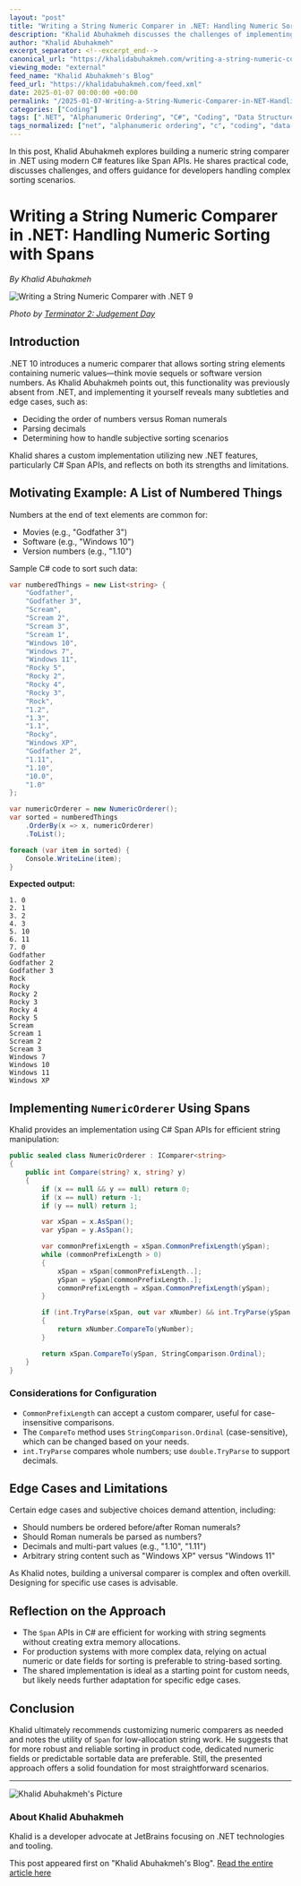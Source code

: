 ```yaml
---
layout: "post"
title: "Writing a String Numeric Comparer in .NET: Handling Numeric Sorting with Spans"
description: "Khalid Abuhakmeh discusses the challenges of implementing a string numeric comparer in .NET, especially when sorting lists with embedded numbers (e.g., movie titles or software versions). He provides a sample implementation using C# Span APIs, outlines edge cases, and reflects on practical considerations."
author: "Khalid Abuhakmeh"
excerpt_separator: <!--excerpt_end-->
canonical_url: "https://khalidabuhakmeh.com/writing-a-string-numeric-comparer-with-dotnet-9"
viewing_mode: "external"
feed_name: "Khalid Abuhakmeh's Blog"
feed_url: "https://khalidabuhakmeh.com/feed.xml"
date: 2025-01-07 00:00:00 +00:00
permalink: "/2025-01-07-Writing-a-String-Numeric-Comparer-in-NET-Handling-Numeric-Sorting-with-Spans.html"
categories: ["Coding"]
tags: [".NET", "Alphanumeric Ordering", "C#", "Coding", "Data Structures", "IComparer", "Numeric Comparer", "Posts", "Software Development", "Sorting", "Span APIs", "String Manipulation"]
tags_normalized: ["net", "alphanumeric ordering", "c", "coding", "data structures", "icomparer", "numeric comparer", "posts", "software development", "sorting", "span apis", "string manipulation"]
---
```


In this post, Khalid Abuhakmeh explores building a numeric string comparer in .NET using modern C# features like Span APIs. He shares practical code, discusses challenges, and offers guidance for developers handling complex sorting scenarios.<!--excerpt_end-->

# Writing a String Numeric Comparer in .NET: Handling Numeric Sorting with Spans

*By Khalid Abuhakmeh*

![Writing a String Numeric Comparer with .NET 9](https://res.cloudinary.com/abuhakmeh/image/fetch/c_limit,f_auto,q_auto,w_800/https://khalidabuhakmeh.com/assets/images/posts/misc/string-numeric-comparer-dotnet-9.jpg)

*Photo by [Terminator 2: Judgement Day](https://www.imdb.com/title/tt0103064/)*

## Introduction

.NET 10 introduces a numeric comparer that allows sorting string elements containing numeric values—think movie sequels or software version numbers. As Khalid Abuhakmeh points out, this functionality was previously absent from .NET, and implementing it yourself reveals many subtleties and edge cases,
such as:

- Deciding the order of numbers versus Roman numerals
- Parsing decimals
- Determining how to handle subjective sorting scenarios

Khalid shares a custom implementation utilizing new .NET features, particularly C# Span APIs, and reflects on both its strengths and limitations.

## Motivating Example: A List of Numbered Things

Numbers at the end of text elements are common for:

- Movies (e.g., "Godfather 3")
- Software (e.g., "Windows 10")
- Version numbers (e.g., "1.10")

Sample C# code to sort such data:

```csharp
var numberedThings = new List<string> {
    "Godfather",
    "Godfather 3",
    "Scream",
    "Scream 2",
    "Scream 3",
    "Scream 1",
    "Windows 10",
    "Windows 7",
    "Windows 11",
    "Rocky 5",
    "Rocky 2",
    "Rocky 4",
    "Rocky 3",
    "Rock",
    "1.2",
    "1.3",
    "1.1",
    "Rocky",
    "Windows XP",
    "Godfather 2",
    "1.11",
    "1.10",
    "10.0",
    "1.0"
};

var numericOrderer = new NumericOrderer();
var sorted = numberedThings
    .OrderBy(x => x, numericOrderer)
    .ToList();

foreach (var item in sorted) {
    Console.WriteLine(item);
}
```

**Expected output:**

```text
1. 0
2. 1
3. 2
4. 3
5. 10
6. 11
7. 0
Godfather
Godfather 2
Godfather 3
Rock
Rocky
Rocky 2
Rocky 3
Rocky 4
Rocky 5
Scream
Scream 1
Scream 2
Scream 3
Windows 7
Windows 10
Windows 11
Windows XP
```

## Implementing `NumericOrderer` Using Spans

Khalid provides an implementation using C# Span APIs for efficient string manipulation:

```csharp
public sealed class NumericOrderer : IComparer<string>
{
    public int Compare(string? x, string? y)
    {
        if (x == null && y == null) return 0;
        if (x == null) return -1;
        if (y == null) return 1;

        var xSpan = x.AsSpan();
        var ySpan = y.AsSpan();

        var commonPrefixLength = xSpan.CommonPrefixLength(ySpan);
        while (commonPrefixLength > 0)
        {
            xSpan = xSpan[commonPrefixLength..];
            ySpan = ySpan[commonPrefixLength..];
            commonPrefixLength = xSpan.CommonPrefixLength(ySpan);
        }

        if (int.TryParse(xSpan, out var xNumber) && int.TryParse(ySpan, out var yNumber))
        {
            return xNumber.CompareTo(yNumber);
        }

        return xSpan.CompareTo(ySpan, StringComparison.Ordinal);
    }
}
```

### Considerations for Configuration

- `CommonPrefixLength` can accept a custom comparer, useful for case-insensitive comparisons.
- The `CompareTo` method uses `StringComparison.Ordinal` (case-sensitive), which can be changed based on your needs.
- `int.TryParse` compares whole numbers; use `double.TryParse` to support decimals.

## Edge Cases and Limitations

Certain edge cases and subjective choices demand attention, including:

- Should numbers be ordered before/after Roman numerals?
- Should Roman numerals be parsed as numbers?
- Decimals and multi-part values (e.g., "1.10", "1.11")
- Arbitrary string content such as "Windows XP" versus "Windows 11"

As Khalid notes, building a universal comparer is complex and often overkill. Designing for specific use cases is advisable.

## Reflection on the Approach

- The `Span` APIs in C# are efficient for working with string segments without creating extra memory allocations.
- For production systems with more complex data, relying on actual numeric or date fields for sorting is preferable to string-based sorting.
- The shared implementation is ideal as a starting point for custom needs, but likely needs further adaptation for specific edge cases.

## Conclusion

Khalid ultimately recommends customizing numeric comparers as needed and notes the utility of `Span` for low-allocation string work. He suggests that for more robust and reliable sorting in product code, dedicated numeric fields or predictable sortable data are preferable. Still, the presented approach offers a solid foundation for most straightforward scenarios.

---

![Khalid Abuhakmeh's Picture](/assets/images/authorimage.jpg)

### About Khalid Abuhakmeh

Khalid is a developer advocate at JetBrains focusing on .NET technologies and tooling.

This post appeared first on "Khalid Abuhakmeh's Blog". [Read the entire article here](https://khalidabuhakmeh.com/writing-a-string-numeric-comparer-with-dotnet-9)
